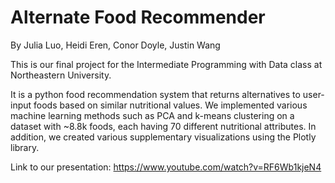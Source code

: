 # Alternate Food Recommender

By Julia Luo, Heidi Eren, Conor Doyle, Justin Wang

This is our final project for the Intermediate Programming with Data class at Northeastern University.

It is a python food recommendation system that returns alternatives to user-input foods based on similar nutritional values. We implemented various machine learning methods such as PCA and k-means clustering on a dataset with ~8.8k foods, each having 70 different nutritional attributes. In addition, we created various supplementary visualizations using the Plotly library. 

Link to our presentation: https://www.youtube.com/watch?v=RF6Wb1kjeN4 
